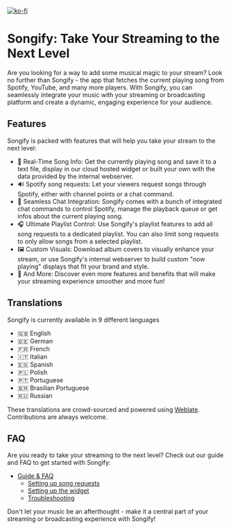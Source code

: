 [![ko-fi](https://ko-fi.com/img/githubbutton_sm.svg)](https://ko-fi.com/S6S167PLK)

# Songify: Take Your Streaming to the Next Level

Are you looking for a way to add some musical magic to your stream? Look no further than Songify - the app that fetches the current playing song from Spotify, YouTube, and many more players. With Songify, you can seamlessly integrate your music with your streaming or broadcasting platform and create a dynamic, engaging experience for your audience.

## Features

Songify is packed with features that will help you take your stream to the next level:

- 🎵 Real-Time Song Info: Get the currently playing song and save it to a text file, display in our cloud hosted widget or built your own with the data provided by the internal webserver.
- 🔊 Spotify song requests: Let your viewers request songs through Spotify, either with channel points or a chat command.
- 💬 Seamless Chat Integration: Songify comes with a bunch of integrated chat commands to control Spotify, manage the playback queue or get infos about the current playing song.
- 🎧 Ultimate Playlist Control: Use Songify's playlist features to add all song requests to a dedicated playlist. You can also limit song requests to only allow songs from a selected playlist.
- 🖼️ Custom Visuals: Download album covers to visually enhance your stream, or use Songify's internal webserver to build custom "now playing" displays that fit your brand and style.
- 🎉 And More: Discover even more features and benefits that will make your streaming experience smoother and more fun!

## Translations

Songify is currently available in 9 different languages

- 🇬🇧 English
- 🇩🇪 German
- 🇫🇷 French
- 🇮🇹 Italian
- 🇪🇸 Spanish
- 🇵🇱 Polish
- 🇵🇹 Portuguese
- 🇧🇷 Brasilian Portuguese
- 🇷🇺 Russian

These translations are crowd-sourced and powered using [Weblate](https://translate.songify.rocks/projects/songify/songify/). Contributions are always welcome.

## FAQ

Are you ready to take your streaming to the next level? Check out our guide and FAQ to get started with Songify:

- [Guide & FAQ](https://github.com/songify-rocks/Songify/wiki)
  - [Setting up song requests](https://github.com/songify-rocks/Songify/wiki/Setting-up-song-requests)
  - [Setting up the widget](https://github.com/songify-rocks/Songify/wiki/Setting-up-the-widget)
  - [Troubleshooting](https://github.com/songify-rocks/Songify/wiki/Troubleshooting)

Don't let your music be an afterthought - make it a central part of your streaming or broadcasting experience with Songify!
